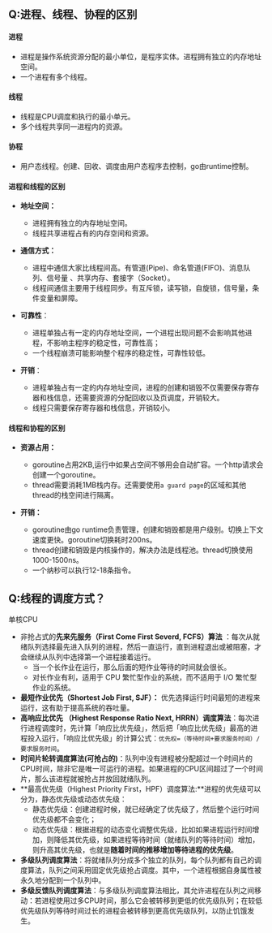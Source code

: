 ## Q:进程、线程、协程的区别

#### 进程

- 进程是操作系统资源分配的最小单位，是程序实体。进程拥有独立的内存地址空间。
- 一个进程有多个线程。

#### 线程

- 线程是CPU调度和执行的最小单元。
- 多个线程共享同一进程内的资源。

#### 协程

- 用户态线程。创建、回收、调度由用户态程序去控制，go由runtime控制。



#### 进程和线程的区别

- **地址空间：** 
  - 进程拥有独立的内存地址空间。
  - 线程共享进程占有的内存空间和资源。
- **通信方式：**
  - 进程中通信大家比线程间高。有管道(Pipe)、命名管道(FIFO)、消息队列、信号量 、共享内存、套接字（Socket）。
  - 线程间通信主要用于线程同步。有互斥锁，读写锁，自旋锁，信号量，条件变量和屏障。

- **可靠性**：
  - 进程单独占有一定的内存地址空间，一个进程出现问题不会影响其他进程，不影响主程序的稳定性，可靠性高；
  - 一个线程崩溃可能影响整个程序的稳定性，可靠性较低。
- **开销**：
  - 进程单独占有一定的内存地址空间，进程的创建和销毁不仅需要保存寄存器和栈信息，还需要资源的分配回收以及页调度，开销较大。
  - 线程只需要保存寄存器和栈信息，开销较小。



#### 线程和协程的区别

- **资源占用：**
  - goroutine占用2KB,运行中如果占空间不够用会自动扩容。一个http请求会创建一个goroutine。
  - thread需要消耗1MB栈内存。还需要使用`a guard page`的区域和其他thread的栈空间进行隔离。

- **开销：**
  - goroutine由go runtime负责管理，创建和销毁都是用户级别。切换上下文速度更快。goroutine切换耗时200ns。
  - thread创建和销毁是内核操作的，解决办法是线程池。thread切换使用1000-1500ns。
  - 一个纳秒可以执行12-18条指令。



## Q:线程的调度方式？

单核CPU

- 非抢占式的**先来先服务（First Come First Severd, FCFS）算法** ：每次从就绪队列选择最先进入队列的进程，然后一直运行，直到进程退出或被阻塞，才会继续从队列中选择第一个进程接着运行。
  - 当一个长作业在运行，那么后面的短作业等待的时间就会很长。
  - 对长作业有利，适用于 CPU 繁忙型作业的系统，而不适用于 I/O 繁忙型作业的系统。
- **最短作业优先（Shortest Job First, SJF）：** 优先选择运行时间最短的进程来运行，这有助于提高系统的吞吐量。
- **高响应比优先 （Highest Response Ratio Next, HRRN）调度算法**：每次进行进程调度时，先计算「响应比优先级」，然后把「响应比优先级」最高的进程投入运行，「响应比优先级」的计算公式：`优先权=（等待时间+要求服务时间）/要求服务时间`。
- **时间片轮转调度算法(可抢占的)**：队列中没有进程被分配超过一个时间片的CPU时间，除非它是唯一可运行的进程。如果进程的CPU区间超过了一个时间片，那么该进程就被抢占并放回就绪队列。
- **最高优先级（Highest Priority First，HPF）调度算法:**进程的优先级可以分为，静态优先级或动态优先级：
  - 静态优先级：创建进程时候，就已经确定了优先级了，然后整个运行时间优先级都不会变化；
  - 动态优先级：根据进程的动态变化调整优先级，比如如果进程运行时间增加，则降低其优先级，如果进程等待时间（就绪队列的等待时间）增加，则升高其优先级，也就是**随着时间的推移增加等待进程的优先级**。
- **多级队列调度算法**：将就绪队列分成多个独立的队列，每个队列都有自己的调度算法，队列之间采用固定优先级抢占调度。其中，一个进程根据自身属性被永久地分配到一个队列中。
- **多级反馈队列调度算法**：与多级队列调度算法相比，其允许进程在队列之间移动：若进程使用过多CPU时间，那么它会被转移到更低的优先级队列；在较低优先级队列等待时间过长的进程会被转移到更高优先级队列，以防止饥饿发生。

